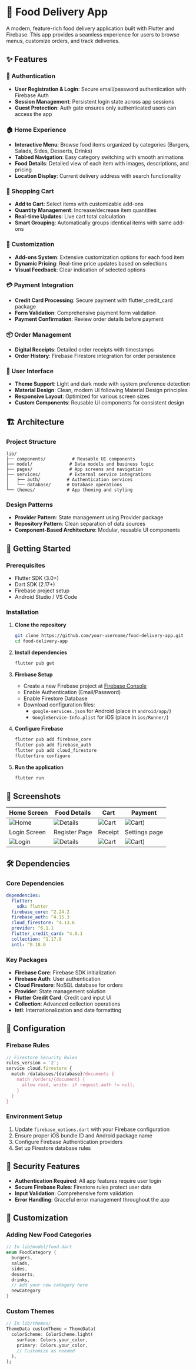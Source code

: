 # 🍔 Food Delivery App

A modern, feature-rich food delivery application built with Flutter and Firebase. This app provides a seamless experience for users to browse menus, customize orders, and track deliveries.

## ✨ Features

### 🔐 Authentication
- **User Registration & Login**: Secure email/password authentication with Firebase Auth
- **Session Management**: Persistent login state across app sessions
- **Guest Protection**: Auth gate ensures only authenticated users can access the app

### 🏠 Home Experience
- **Interactive Menu**: Browse food items organized by categories (Burgers, Salads, Sides, Desserts, Drinks)
- **Tabbed Navigation**: Easy category switching with smooth animations
- **Food Details**: Detailed view of each item with images, descriptions, and pricing
- **Location Display**: Current delivery address with search functionality

### 🛒 Shopping Cart
- **Add to Cart**: Select items with customizable add-ons
- **Quantity Management**: Increase/decrease item quantities
- **Real-time Updates**: Live cart total calculation
- **Smart Grouping**: Automatically groups identical items with same add-ons

### 🧩 Customization
- **Add-ons System**: Extensive customization options for each food item
- **Dynamic Pricing**: Real-time price updates based on selections
- **Visual Feedback**: Clear indication of selected options

### 💳 Payment Integration
- **Credit Card Processing**: Secure payment with flutter_credit_card package
- **Form Validation**: Comprehensive payment form validation
- **Payment Confirmation**: Review order details before payment

### 📦 Order Management
- **Digital Receipts**: Detailed order receipts with timestamps
- **Order History**: Firebase Firestore integration for order persistence

### 🎨 User Interface
- **Theme Support**: Light and dark mode with system preference detection
- **Material Design**: Clean, modern UI following Material Design principles
- **Responsive Layout**: Optimized for various screen sizes
- **Custom Components**: Reusable UI components for consistent design

## 🏗️ Architecture

### Project Structure
```
lib/
├── components/          # Reusable UI components
├── model/              # Data models and business logic
├── pages/              # App screens and navigation
├── services/           # External service integrations
│   ├── auth/          # Authentication services
│   └── database/      # Database operations
└── themes/            # App theming and styling
```

### Design Patterns
- **Provider Pattern**: State management using Provider package
- **Repository Pattern**: Clean separation of data sources
- **Component-Based Architecture**: Modular, reusable UI components

## 🚀 Getting Started

### Prerequisites
- Flutter SDK (3.0+)
- Dart SDK (2.17+)
- Firebase project setup
- Android Studio / VS Code

### Installation

1. **Clone the repository**
   ```bash
   git clone https://github.com/your-username/food-delivery-app.git
   cd food-delivery-app
   ```

2. **Install dependencies**
   ```bash
   flutter pub get
   ```

3. **Firebase Setup**
   - Create a new Firebase project at [Firebase Console](https://console.firebase.google.com)
   - Enable Authentication (Email/Password)
   - Enable Firestore Database
   - Download configuration files:
     - `google-services.json` for Android (place in `android/app/`)
     - `GoogleService-Info.plist` for iOS (place in `ios/Runner/`)

4. **Configure Firebase**
   ```bash
   flutter pub add firebase_core
   flutter pub add firebase_auth
   flutter pub add cloud_firestore
   flutterfire configure
   ```

5. **Run the application**
   ```bash
   flutter run
   ```

## 📱 Screenshots

| Home Screen | Food Details | Cart | Payment |
|------------|-------------|------|---------|
| ![Home](screenshots/Homepage.png)|![Details](screenshots/Orderpage.png) |![Cart](screenshots/Catpage.png) |![Cart](screenshots/Paymentpage.png)) |
| Login Screen | Register Page | Receipt | Settings page |
| ![Login](screenshots/Loginpage.png)|![Details](screenshots/Registerpage.png) |![Cart](screenshots/Receiptpage.png) |![Cart](screenshots/Darkmode.png)) |

## 🛠️ Dependencies

### Core Dependencies
```yaml
dependencies:
  flutter:
    sdk: flutter
  firebase_core: ^2.24.2
  firebase_auth: ^4.15.3
  cloud_firestore: ^4.13.6
  provider: ^6.1.1
  flutter_credit_card: ^4.0.1
  collection: ^1.17.0
  intl: ^0.18.0
```

### Key Packages
- **Firebase Core**: Firebase SDK initialization
- **Firebase Auth**: User authentication
- **Cloud Firestore**: NoSQL database for orders
- **Provider**: State management solution
- **Flutter Credit Card**: Credit card input UI
- **Collection**: Advanced collection operations
- **Intl**: Internationalization and date formatting

## 🔧 Configuration

### Firebase Rules
```javascript
// Firestore Security Rules
rules_version = '2';
service cloud.firestore {
  match /databases/{database}/documents {
    match /orders/{document} {
      allow read, write: if request.auth != null;
    }
  }
}
```

### Environment Setup
1. Update `firebase_options.dart` with your Firebase configuration
2. Ensure proper iOS bundle ID and Android package name
3. Configure Firebase Authentication providers
4. Set up Firestore database rules


## 🔐 Security Features

- **Authentication Required**: All app features require user login
- **Secure Firebase Rules**: Firestore rules protect user data
- **Input Validation**: Comprehensive form validation
- **Error Handling**: Graceful error management throughout the app

## 🎨 Customization

### Adding New Food Categories
```dart
// In lib/model/food.dart
enum FoodCategory { 
  burgers, 
  salads, 
  sides, 
  desserts, 
  drinks,
  // Add your new category here
  newCategory
}
```

### Custom Themes
```dart
// In lib/themes/
ThemeData customTheme = ThemeData(
  colorScheme: ColorScheme.light(
    surface: Colors.your_color,
    primary: Colors.your_color,
    // Customize as needed
  ),
);
```

